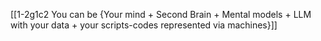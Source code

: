 [[1-2g1c2 You can be {Your mind + Second Brain + Mental models + LLM with your data + your scripts-codes represented via machines}]]

